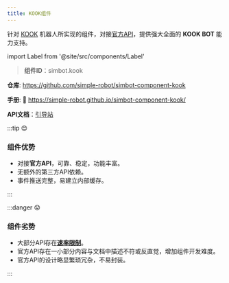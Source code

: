 ```yaml
---
title: KOOK组件
---
```


针对 [KOOK](https://www.kookapp.cn/) 机器人所实现的组件，对接[官方API](https://developer.kookapp.cn/doc/reference)，提供强大全面的 **KOOK BOT** 能力支持。

import Label from '@site/src/components/Label'

> **组件ID**：<Label>simbot.kook</Label>

**仓库**: <a class="bi-github" href="https://github.com/simple-robot/simbot-component-kook"> https://github.com/simple-robot/simbot-component-kook</a>

**手册**: 📖 <https://simple-robot.github.io/simbot-component-kook/>

**API文档**：[引导站](https://docs.simbot.forte.love/)


:::tip 😊

### 组件优势

- 对接**官方API**，可靠、稳定，功能丰富。
- 无额外的第三方API依赖。
- 事件推送完整，易建立内部缓存。

:::

:::danger 😟

### 组件劣势

- 大部分API存在[**速率限制**](https://developer.kookapp.cn/doc/rate-limit)。
- 官方API存在一小部分内容与文档中描述不符或反直觉，增加组件开发难度。
- 官方API的设计略显繁琐冗杂，不易封装。

:::
